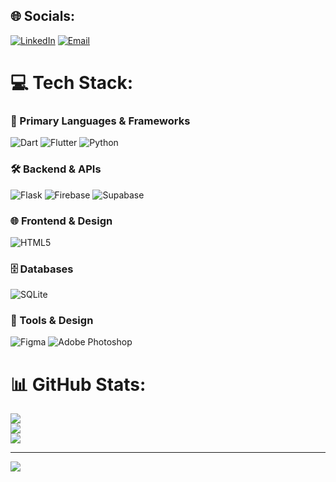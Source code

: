 ## 🌐 Socials:
[![LinkedIn](https://img.shields.io/badge/LinkedIn-%230077B5.svg?logo=linkedin&logoColor=white)](https://linkedin.com/in/faizanalitech)
[![Email](https://img.shields.io/badge/Email-D14836?logo=gmail&logoColor=white)](mailto:framinrachid@gmail.com)

# 💻 Tech Stack:

### 🚀 Primary Languages & Frameworks
![Dart](https://img.shields.io/badge/dart-%230175C2.svg?style=for-the-badge&logo=dart&logoColor=white)
![Flutter](https://img.shields.io/badge/Flutter-%2302569B.svg?style=for-the-badge&logo=Flutter&logoColor=white)
![Python](https://img.shields.io/badge/python-3670A0?style=for-the-badge&logo=python&logoColor=ffdd54)

### 🛠️ Backend & APIs
![Flask](https://img.shields.io/badge/flask-%23000.svg?style=for-the-badge&logo=flask&logoColor=white)
![Firebase](https://img.shields.io/badge/firebase-%23039BE5.svg?style=for-the-badge&logo=firebase)
![Supabase](https://img.shields.io/badge/Supabase-3ECF8E?style=for-the-badge&logo=supabase&logoColor=white)

### 🌐 Frontend & Design
![HTML5](https://img.shields.io/badge/html5-%23E34F26.svg?style=for-the-badge&logo=html5&logoColor=white)

### 🗄️ Databases
![SQLite](https://img.shields.io/badge/sqlite-%2307405e.svg?style=for-the-badge&logo=sqlite&logoColor=white)

### 🎨 Tools & Design
![Figma](https://img.shields.io/badge/figma-%23F24E1E.svg?style=for-the-badge&logo=figma&logoColor=white)
![Adobe Photoshop](https://img.shields.io/badge/adobe%20photoshop-%2331A8FF.svg?style=for-the-badge&logo=adobe%20photoshop&logoColor=white)

# 📊 GitHub Stats:
![](https://github-readme-stats.vercel.app/api?username=faizanali49&theme=dark&hide_border=false&include_all_commits=false&count_private=false)<br/>
![](https://nirzak-streak-stats.vercel.app/?user=faizanali49&theme=dark&hide_border=false)<br/>
![](https://github-readme-stats.vercel.app/api/top-langs/?username=faizanali49&theme=dark&hide_border=false&include_all_commits=false&count_private=false&layout=compact)

---
![](https://github-readme-stats.vercel.app/api/top-langs/?username=faizanali49&theme=dark&hide_border=false&include_all_commits=false&count_private=false&layout=compact&langs_count=10&custom_title=Top+Languages)

<!-- Proudly created with GPRM (https://gprm.itsvg.in) -->
